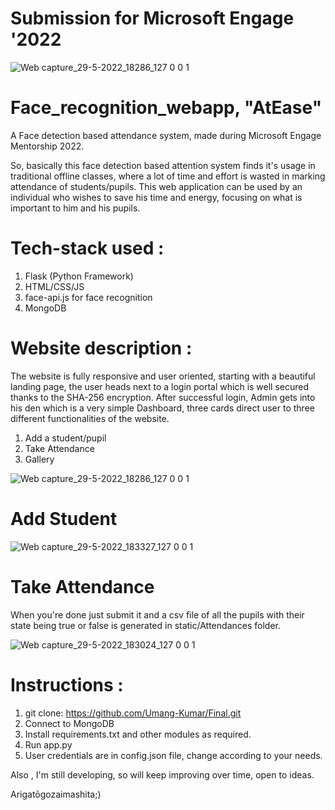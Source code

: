 # Submission for Microsoft Engage '2022
 ![Web capture_29-5-2022_18286_127 0 0 1](https://user-images.githubusercontent.com/103450664/170868025-7cc0cd61-7cc4-4888-9455-8624e912f75b.jpg)

# Face_recognition_webapp, "AtEase"
 A Face detection based attendance system, made during Microsoft Engage Mentorship 2022.

 So, basically this face detection based attention system finds it's usage in traditional offline classes, where a lot of time and effort is wasted in marking attendance   of students/pupils. This web application can be used by an individual who wishes to save his time and energy, focusing on what is important to him and his pupils.
 
 
 # Tech-stack used :
  1. Flask (Python Framework)
  2. HTML/CSS/JS
  3. face-api.js for face recognition
  4. MongoDB
 
 # Website description :
 The website is fully responsive and user oriented, starting with a beautiful landing page, the user heads next to a login portal which is well secured thanks to the SHA-256 encryption. After successful login, Admin gets into his den which is a very simple Dashboard, three cards direct user to three different functionalities of the website.
  1. Add a student/pupil
  2. Take Attendance
  3. Gallery
  
  ![Web capture_29-5-2022_18286_127 0 0 1](https://user-images.githubusercontent.com/76547661/170869873-cab125b1-aee9-41fe-bcba-b37676b521bb.jpeg)
 
# Add Student

![Web capture_29-5-2022_183327_127 0 0 1](https://user-images.githubusercontent.com/76547661/170870162-99e5d9d0-2ef7-4eaa-bf8b-fd70bf6ca2db.jpeg)


# Take Attendance
When you're done just submit it and a csv file of all the pupils with their state being true or false is generated in static/Attendances folder.

![Web capture_29-5-2022_183024_127 0 0 1](https://user-images.githubusercontent.com/76547661/170870360-cd5622dc-2004-4e4f-87ac-28da99409dc1.jpeg)

# Instructions :
 1. git clone: https://github.com/Umang-Kumar/Final.git
 2. Connect to MongoDB
 3. Install requirements.txt and other modules as required.
 4. Run app.py
 5. User credentials are in config.json file, change according to your needs.



Also , I'm still developing, so will keep improving over time, open to ideas.




Arigatōgozaimashita;)

